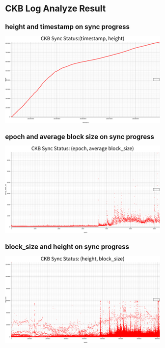 # CKB Log Analyze Result
## height and timestamp on sync progress
![inline](img/time_height.png)
## epoch and average block size on sync progress
![inline](img/epoch_average_block_size.png)
## block_size and height on sync progress
![inline image from img/full.png](img/height_block_size.png)
